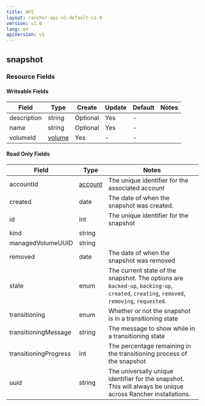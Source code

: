 ```yaml
---
title: API
layout: rancher-api-v1-default-v1.0
version: v1.0
lang: en
apiVersion: v1
---
```


## snapshot



### Resource Fields

#### Writeable Fields

Field | Type | Create | Update | Default | Notes
---|---|---|---|---|---
description | string | Optional | Yes | - | 
name | string | Optional | Yes | - | 
volumeId | [volume]({{site.baseurl}}/rancher/{{page.version}}/{{page.lang}}/api/{{page.apiVersion}}/api-resources/volume/) | Yes | - | - | 


#### Read Only Fields

Field | Type   | Notes
---|---|---
accountId | [account]({{site.baseurl}}/rancher/{{page.version}}/{{page.lang}}/api/{{page.apiVersion}}/api-resources/account/)  | The unique identifier for the associated account
created | date  | The date of when the snapshot was created.
id | int  | The unique identifier for the snapshot
kind | string  | 
managedVolumeUUID | string  | 
removed | date  | The date of when the snapshot was removed
state | enum  | The current state of the snapshot. The options are `backed-up`, `backing-up`, `created`, `creating`, `removed`, `removing`, `requested`.
transitioning | enum  | Whether or not the snapshot is in a transitioning state
transitioningMessage | string  | The message to show while in a transitioning state
transitioningProgress | int  | The percentage remaining in the transitioning process of the snapshot
uuid | string  | The universally unique identifier for the snapshot. This will always be unique across Rancher installations.


<br>
